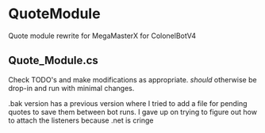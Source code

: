 # QuoteModule
Quote module rewrite for MegaMasterX for ColonelBotV4


Quote_Module.cs
----
Check TODO's and make modifications as appropriate.
*should* otherwise be drop-in and run with minimal changes.

.bak version has a previous version where I tried to add a file for pending quotes to save them between bot runs. I gave up on trying to figure out how to attach the listeners because .net is cringe

